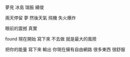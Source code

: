 夢見
冰島
瑞振 續俊

兩天停留
夢
然後天氣 飛機 失火爆炸

眼前的震撼 
真實

found 現在開始
寫下來
不去做
就是最大的風險

把你的能量
寫下來 輸出
你現在擁有自由網路
很多東西 
很舒服
